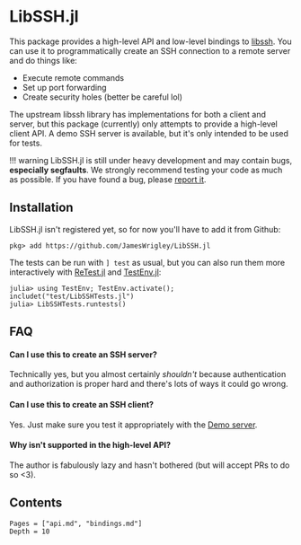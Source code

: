 # LibSSH.jl

This package provides a high-level API and low-level bindings to
[libssh](https://libssh.org). You can use it to programmatically create an SSH
connection to a remote server and do things like:

- Execute remote commands
- Set up port forwarding
- Create security holes (better be careful lol)

The upstream libssh library has implementations for both a client and server,
but this package (currently) only attempts to provide a high-level client API. A
demo SSH server is available, but it's only intended to be used for tests.

!!! warning
    LibSSH.jl is still under heavy development and may contain bugs,
    **especially segfaults**. We strongly recommend testing your code as much as
    possible. If you have found a bug, please [report
    it](https://github.com/JamesWrigley/LibSSH.jl/issues/new).

## Installation

LibSSH.jl isn't registered yet, so for now you'll have to add it from Github:
```julia-repl
pkg> add https://github.com/JamesWrigley/LibSSH.jl
```

The tests can be run with `] test` as usual, but you can also run them more
interactively with [ReTest.jl](https://github.com/JuliaTesting/ReTest.jl) and
[TestEnv.jl](https://github.com/JuliaTesting/TestEnv.jl):
```julia-repl
julia> using TestEnv; TestEnv.activate(); includet("test/LibSSHTests.jl")
julia> LibSSHTests.runtests()
```

## FAQ

#### Can I use this to create an SSH server?

Technically yes, but you almost certainly *shouldn't* because authentication and
authorization is proper hard and there's lots of ways it could go wrong.

#### Can I use this to create an SSH client?

Yes. Just make sure you test it appropriately with the
[Demo server](@ref).

#### Why isn't <beloved-feature> supported in the high-level API?

The author is fabulously lazy and hasn't bothered (but will accept PRs to do
so <3).

## Contents
```@contents
Pages = ["api.md", "bindings.md"]
Depth = 10
```
